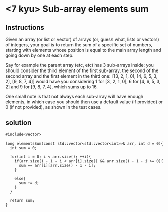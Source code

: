 # <7 kyu> Sub-array elements sum

## Instructions

Given an array (or list or vector) of arrays (or, guess what, lists or vectors) of integers, your goal is to return the sum of a specific set of numbers, starting with elements whose position is equal to the main array length and going down by one at each step.

Say for example the parent array (etc, etc) has 3 sub-arrays inside: you should consider the third element of the first sub-array, the second of the second array and the first element in the third one: [[3, 2, 1, 0], [4, 6, 5, 3, 2], [9, 8, 7, 4]] would have you considering 1 for [3, 2, 1, 0], 6 for [4, 6, 5, 3, 2] and 9 for [9, 8, 7, 4], which sums up to 16.

One small note is that not always each sub-array will have enough elements, in which case you should then use a default value (if provided) or 0 (if not provided), as shown in the test cases.

## solution

```
#include<vector>

long elementsSum(const std::vector<std::vector<int>>& arr, int d = 0){
  int sum = 0;
  
  for(int i = 0; i < arr.size(); ++i){
    if(arr.size() - 1 - i < arr[i].size() && arr.size() - 1 - i >= 0){
      sum += arr[i][arr.size() - 1 - i];
    }
    
    else{
      sum += d;
    }
  }
  
  return sum;
}
```
